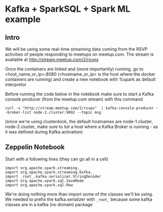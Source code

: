 # Kafka + SparkSQL + Spark ML example

## Intro

We will be using some real-time streaming data coming from the RSVP activities of people responding to meetups on meetup.com. The stream is available at http://stream.meetup.com/2/rsvps

Once the containers are linked and (more importantly) running, go to <host_name_or_ip>:8080 (<hostname_or_ip> is the host where the docker containers are running) and create a new notebook with %spark as default interpretor

Before running the code below in the notebook make sure to start a Kafka console producer (from the meetup.com stream) with this command

```
curl -s "http://stream.meetup.com/2/rsvps"  | kafka-console-producer --broker-list node-2.cluster:9092 --topic msg
```

(since we're using clusterdock, the default hostnames are node-1.cluster, node-2.cluster, make sure to list a host where a Kafka Broker is running - as it was defined during Kafka activation)

## Zeppelin Notebook

Start with a following lines (they can go all in a cell) 

```
import org.apache.spark.streaming._
import org.apache.spark.streaming.kafka._
import _root_.kafka.serializer.StringDecoder
import org.apache.spark.sql.SaveMode
import org.apache.spark.sql.Row
```
We're doing nothing more than import some of the classes we'll be using. We needed to prefix the kafka.serializer with ```_root_``` because some kafka classes are in a kafka (no domain) package



